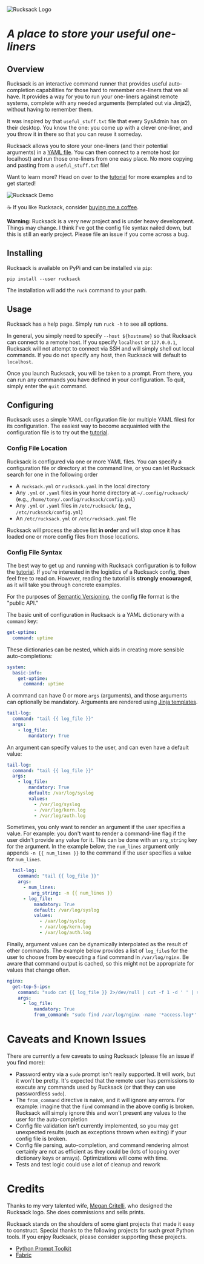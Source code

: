 ![Rucksack Logo](doc/img/rucksack_logo.png)

# *A place to store your useful one-liners*

## Overview

Rucksack is an interactive command runner that provides useful auto-completion capabilities for those hard to remember one-liners that we all have. It provides a way for you to run your one-liners against remote systems, complete with any needed arguments (templated out via Jinja2), without having to remember them.

It was inspired by that `useful_stuff.txt` file that every SysAdmin has on their desktop. You know the one: you come up with a clever one-liner, and you throw it in there so that you can reuse it someday.

Rucksack allows you to store your one-liners (and their potential arguments) in a [YAML file](./rucksack.yml.example). You can then connect to a remote host (or localhost) and run those one-liners from one easy place. No more copying and pasting from a `useful_stuff.txt` file!

Want to learn more? Head on over to the [tutorial](doc/tutorial.md) for more examples and to get started!

![Rucksack Demo](./doc/img/ruck_demo.gif)

☕ If you like Rucksack, consider [buying me a coffee](https://www.buymeacoffee.com/acritelli).

**Warning:** Rucksack is a very new project and is under heavy development. Things may change. I think I've got the config file syntax nailed down, but this is still an early project. Please file an issue if you come across a bug.

## Installing

Rucksack is available on PyPi and can be installed via `pip`:

```
pip install --user rucksack
```

The installation will add the `ruck` command to your path.

## Usage

Rucksack has a help page. Simply run `ruck -h` to see all options.

In general, you simply need to specify `--host ${hostname}` so that Rucksack can connect to a remote host. If you specify `localhost` or `127.0.0.1`, Rucksack will not attempt to connect via SSH and will simply shell out local commands. If you do not specify any host, then Rucksack will default to `localhost`.

Once you launch Rucksack, you will be taken to a prompt. From there, you can run any commands you have defined in your configuration. To quit, simply enter the `quit` command.

## Configuring

Rucksack uses a simple YAML configuration file (or multiple YAML files) for its configuration. The easiest way to become acquainted with the configuration file is to try out the [tutorial](./doc/tutorial.md).

### Config File Location

Rucksack is configured via one or more YAML files. You can specify a configuration file or directory at the command line, or you can let Rucksack search for one in the following order
* A `rucksack.yml` or `rucksack.yaml` in the local directory
* Any `.yml` or `.yaml` files in your home directory at `~/.config/rucksack/` (e.g., `/home/tony/.config/rucksack/config.yml`)
* Any `.yml` or `.yaml` files in `/etc/rucksack/` (e.g., `/etc/rucksack/config.yml`)
* An `/etc/rucksack.yml` or `/etc/rucksack.yaml` file

Rucksack will process the above list **in order** and will stop once it has loaded one or more config files from those locations.

### Config File Syntax

The best way to get up and running with Rucksack configuration is to follow the [tutorial](doc/tutorial.md). If you're interested in the logistics of a Rucksack config, then feel free to read on. However, reading the tutorial is **strongly encouraged**, as it will take you through concrete examples.

For the purposes of [Semantic Versioning](https://semver.org/), the config file format is the "public API."

The basic unit of configuration in Rucksack is a YAML dictionary with a `command` key:

```yaml
get-uptime:
  command: uptime
```

These dictionaries can be nested, which aids in creating more sensible auto-completions:

```yaml
system:
  basic-info:
    get-uptime:
      command: uptime
```

A command can have 0 or more `args` (arguments), and those arguments can optionally be mandatory. Arguments are rendered using [Jinja templates](https://jinja.palletsprojects.com/en/3.0.x/).

```yaml
tail-log:
  command: "tail {{ log_file }}"
  args:
    - log_file:
        mandatory: True
```

An argument can specify values to the user, and can even have a default value:

```yaml
tail-log:
  command: "tail {{ log_file }}"
  args:
    - log_file:
        mandatory: True
        default: /var/log/syslog
        values:
          - /var/log/syslog
          - /var/log/kern.log
          - /var/log/auth.log
```

Sometimes, you only want to render an argument if the user specifies a value. For example: you don't want to render a command-line flag if the user didn't provide any value for it. This can be done with an `arg_string` key for the argument. In the example below, the `num_lines` argument only appends `-n {{ num_lines }}` to the command if the user specifies a value for `num_lines`.

```yaml
  tail-log:
    command: "tail {{ log_file }}"
    args:
      - num_lines:
         arg_string: -n {{ num_lines }}
      - log_file:
          mandatory: True
          default: /var/log/syslog
          values:
            - /var/log/syslog
            - /var/log/kern.log
            - /var/log/auth.log
```

Finally, argument values can be dynamically interpolated as the result of other commands. The example below provides a list of `log_file`s for the user to choose from by executing a `find` command in `/var/log/nginx`. Be aware that command output is cached, so this might not be appropriate for values that change often.

```yaml
nginx:
  get-top-5-ips:
    command: "sudo cat {{ log_file }} 2>/dev/null | cut -f 1 -d ' ' | sort | uniq -c | sort -hr | head -n 5"
    args:
      - log_file:
          mandatory: True
          from_command: "sudo find /var/log/nginx -name '*access.log*' | grep -v '.gz'"
```

# Caveats and Known Issues

There are currently a few caveats to using Rucksack (please file an issue if you find more):

* Password entry via a `sudo` prompt isn't really supported. It will work, but it won't be pretty. It's expected that the remote user has permissions to execute any commands used by Rucksack (or that they can use passwordless `sudo`).
* The `from_command` directive is naive, and it will ignore any errors. For example: imagine that the `find` command in the above config is broken. Rucksack will simply ignore this and won't present any values to the user for the auto-completion
* Config file validation isn't currently implemented, so you may get unexpected results (such as exceptions thrown when exiting) if your config file is broken.
* Config file parsing, auto-completion, and command rendering almost certainly are not as efficient as they could be (lots of looping over dictionary keys or arrays). Optimizations will come with time.
* Tests and test logic could use a lot of cleanup and rework

# Credits

Thanks to my very talented wife, [Megan Critelli](https://www.instagram.com/fritts.studio/), who designed the Rucksack logo. She does commissions and sells prints.

Rucksack stands on the shoulders of some giant projects that made it easy to construct. Special thanks to the following projects for such great Python tools. If you enjoy Rucksack, please consider supporting these projects.

* [Python Prompt Toolkit](https://github.com/prompt-toolkit/python-prompt-toolkit)
* [Fabric](https://www.fabfile.org/)
